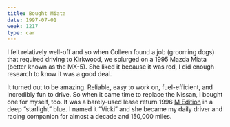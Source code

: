 ```yaml
---
title: Bought Miata
date: 1997-07-01
week: 1217
type: car
---
```


I felt relatively well-off and so when Colleen found a job (grooming dogs) that required driving to Kirkwood, we splurged on a 1995 Mazda Miata (better known as the MX-5). She liked it because it was red, I did enough research to know it was a good deal.

It turned out to be amazing. Reliable, easy to work on, fuel-efficient, and incredibly fun to drive. So when it came time to replace the Nissan, I bought one for myself, too. It was a barely-used lease return 1996 [M Edition](https://www.miata.net/faq/mfield.html) in a deep “starlight” blue. I named it “Vicki” and she became my daily driver and racing companion for almost a decade and 150,000 miles.

